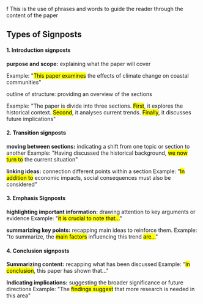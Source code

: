 f
This is the use of phrases and words to guide the reader through the content of the paper

## Types of Signposts

#### 1. Introduction signposts

**purpose and scope:** explaining what the paper will cover

Example: "<mark class="hltr-g">This paper examines</mark> the effects of climate change on coastal communities"

outline of structure: providing an overview of the sections

Example: "The paper is divide into three sections. <mark class="hltr-g">First</mark>, it explores the historical context. <mark class="hltr-g">Second</mark>, it analyses current trends. <mark class="hltr-g">Finally</mark>, it discusses future implications"

#### 2. Transition signposts

**moving between sections:** indicating a shift from one topic or section to another
Example: "Having discussed the historical background, <mark class="hltr-g">we now turn to</mark> the current situation"

**linking ideas:** connection different points within a section
Example: "<mark class="hltr-g">In addition to</mark> economic impacts, social consequences must also be considered"

#### 3. Emphasis Signposts

**highlighting important information:** drawing attention to key arguments or evidence
Example: "<mark class="hltr-g">it is crucial to note that...</mark>"

**summarizing key points:** recapping main ideas to reinforce them.
Example: "to summarize, the <mark class="hltr-g">main factors</mark> influencing this trend <mark class="hltr-g">are...</mark>"


#### 4. Conclusion signposts

**Summarizing content:** recapping what has been discussed
Example: "<mark class="hltr-g">In conclusion</mark>, this paper has shown that..."

**Indicating implications:** suggesting the broader significance or future directions
Example: "The <mark class="hltr-g">findings suggest</mark> that more research is needed in this area"
